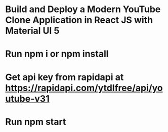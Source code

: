 # Build and Deploy a Modern YouTube Clone Application in React JS with Material UI 5
# Run npm i or npm install
# Get api key from rapidapi at https://rapidapi.com/ytdlfree/api/youtube-v31
# Run  npm start